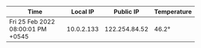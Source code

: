 | Time     | Local IP | Public IP | Temperature |
| ----------- | ----------- | ----------- | ----------- |
| Fri 25 Feb 2022 08:00:01 PM +0545      | 10.0.2.133     | 122.254.84.52  | 46.2° |
